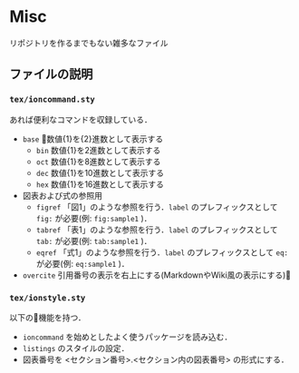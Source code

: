 # Misc
リポジトリを作るまでもない雑多なファイル

## ファイルの説明
### `tex/ioncommand.sty`
あれば便利なコマンドを収録している．

* `base` 数値{1}を{2}進数として表示する
  * `bin` 数値{1}を2進数として表示する
  * `oct` 数値{1}を8進数として表示する
  * `dec` 数値{1}を10進数として表示する
  * `hex` 数値{1}を16進数として表示する
* 図表および式の参照用
  * `figref` 「図1」のような参照を行う．`label` のプレフィックスとして `fig:` が必要(例: `fig:sample1` )．
  * `tabref` 「表1」のような参照を行う．`label` のプレフィックスとして `tab:` が必要(例: `tab:sample1` )．
  * `eqref` 「式1」のような参照を行う．`label` のプレフィックスとして `eq:` が必要(例: `eq:sample1` )．
* `overcite` 引用番号の表示を右上にする(MarkdownやWiki風の表示にする)

### `tex/ionstyle.sty`
以下の機能を持つ．

* `ioncommand` を始めとしたよく使うパッケージを読み込む．
* `listings` のスタイルの設定．
* 図表番号を <セクション番号>.<セクション内の図表番号> の形式にする．
